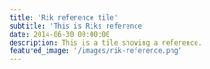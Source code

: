 ```yaml
---
title: 'Rik reference tile'
subtitle: 'This is Riks reference'
date: 2014-06-30 00:00:00
description: This is a tile showing a reference.
featured_image: '/images/rik-reference.png'
---
```

